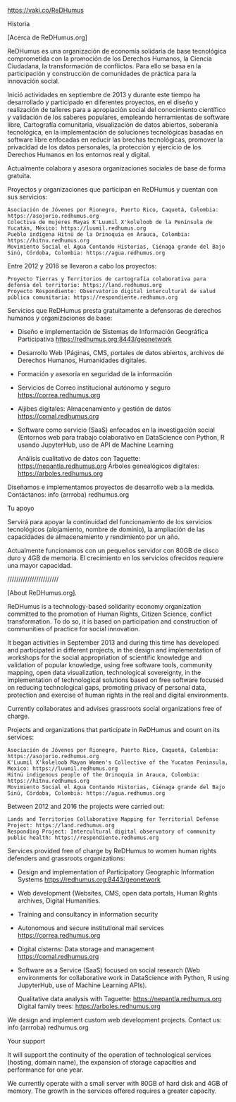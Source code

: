  https://vaki.co/ReDHumus


 Historia


[Acerca de ReDHumus.org]


ReDHumus es una organización de economía solidaria de base tecnológica comprometida con la promoción de los Derechos Humanos, la Ciencia Ciudadana, la transformación de conflictos. Para ello se basa en la participación y construcción de comunidades de práctica para la innovación social.

Inició actividades en septiembre de 2013 y durante este tiempo ha desarrollado y participado en diferentes proyectos, en el diseño y realización de talleres para a apropiación social del conocimiento científico y validación de los saberes populares, empleando herramientas de software libre, Cartografía comunitaria, visualización de datos abiertos, soberanía tecnológica, en la implementación de soluciones tecnológicas basadas en software libre enfocadas en reducir las brechas tecnológicas, promover la privacidad de los datos personales, la protección y ejercicio de los Derechos Humanos en los entornos real y digital.


Actualmente colabora y asesora organizaciones sociales de base de forma gratuita.

Proyectos y organizaciones que participan en ReDHumus y cuentan con sus servicios:


    Asociación de Jóvenes por Rionegro, Puerto Rico, Caquetá, Colombia: https://asojorio.redhumus.org
    Colectiva de mujeres Mayas K'Luumil X'koleloob de la Península de Yucatán, México: https://luumil.redhumus.org
    Pueblo indígena Hitnü de la Orinoquia en Arauca, Colombia: https://hitnu.redhumus.org
    Movimiento Social el Agua Contando Historias, Ciénaga grande del Bajo Sinú, Córdoba, Colombia: https://agua.redhumus.org


Entre 2012 y 2016 se llevaron a cabo los proyectos:



    Proyecto Tierras y Territorios de cartografía colaborativa para defensa del territorio: https://land.redhumus.org
    Proyecto Respondiente: Observatorio digital intercultural de salud pública comunitaria: https://respondiente.redhumus.org


Servicios que ReDHumus presta gratuitamente a defensoras de derechos humanos y organizaciones de base:


- Diseño e implementación de Sistemas de Información Geográfica Participativa https://redhumus.org:8443/geonetwork

- Desarrollo Web (Páginas, CMS, portales de datos abiertos, archivos de Derechos Humanos, Humanidades digitales.

- Formación y asesoría en seguridad de la información

- Servicios de Correo institucional autónomo y seguro https://correa.redhumus.org

- Aljibes digitales: Almacenamiento y gestión de datos https://comal.redhumus.org

- Software como servicio (SaaS) enfocados en la investigación social (Entornos web para trabajo colaborativo en DataScience con Python, R usando JupyterHub, uso de API de Machine Learning


    Análisis cualitativo de datos con Taguette: https://nepantla.redhumus.org
    Árboles genealógicos digitales: https://arboles.redhumus.org


Diseñamos e implementamos proyectos de desarrollo web a la medida. Contáctanos: info (arrroba) redhumus.org


Tu apoyo


Servirá para apoyar la continuidad del funcionamiento de los servicios tecnológicos (alojamiento, nombre de dominio), la ampliación de las capacidades de almacenamiento y rendimiento por un año.


Actualmente funcionamos con un pequeños servidor con 80GB de disco duro y 4GB de memoria. El crecimiento en los servicios ofrecidos requiere una mayor capacidad.





///////////////////////



[About ReDHumus.org].


ReDHumus is a technology-based solidarity economy organization committed to the promotion of Human Rights, Citizen Science, conflict transformation. To do so, it is based on participation and construction of communities of practice for social innovation.

It began activities in September 2013 and during this time has developed and participated in different projects, in the design and implementation of workshops for the social appropriation of scientific knowledge and validation of popular knowledge, using free software tools, community mapping, open data visualization, technological sovereignty, in the implementation of technological solutions based on free software focused on reducing technological gaps, promoting privacy of personal data, protection and exercise of human rights in the real and digital environments.


Currently collaborates and advises grassroots social organizations free of charge.

Projects and organizations that participate in ReDHumus and count on its services:

    Asociación de Jóvenes por Rionegro, Puerto Rico, Caquetá, Colombia: https://asojorio.redhumus.org
    K'Luumil X'koleloob Mayan Women's Collective of the Yucatan Peninsula, Mexico: https://luumil.redhumus.org
    Hitnü indigenous people of the Orinoquia in Arauca, Colombia: https://hitnu.redhumus.org
    Movimiento Social el Agua Contando Historias, Ciénaga grande del Bajo Sinú, Córdoba, Colombia: https://agua.redhumus.org


Between 2012 and 2016 the projects were carried out:


    Lands and Territories Collaborative Mapping for Territorial Defense Project: https://land.redhumus.org
    Responding Project: Intercultural digital observatory of community public health: https://respondiente.redhumus.org


Services provided free of charge by ReDHumus to women human rights defenders and grassroots organizations:


- Design and implementation of Participatory Geographic Information Systems https://redhumus.org:8443/geonetwork

- Web development (Websites, CMS, open data portals, Human Rights archives, Digital Humanities.

- Training and consultancy in information security

- Autonomous and secure institutional mail services https://correa.redhumus.org

- Digital cisterns: Data storage and management https://comal.redhumus.org

- Software as a Service (SaaS) focused on social research (Web environments for collaborative work in DataScience with Python, R using JupyterHub, use of Machine Learning APIs).

    Qualitative data analysis with Taguette: https://nepantla.redhumus.org
    Digital family trees: https://arboles.redhumus.org


We design and implement custom web development projects. Contact us: info (arrroba) redhumus.org


Your support


It will support the continuity of the operation of technological services (hosting, domain name), the expansion of storage capacities and performance for one year.


We currently operate with a small server with 80GB of hard disk and 4GB of memory. The growth in the services offered requires a greater capacity.



